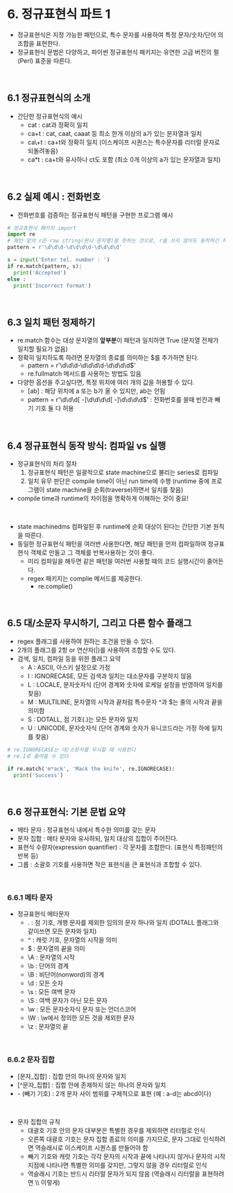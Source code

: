# 6. 정규표현식 파트 1
- 정규표현식은 지정 가능한 패턴으로, 특수 문자를 사용하여 특정 문자/숫자/단어 의 조합을 표현한다.
- 정규표현식 문법은 다양하고, 파이썬 정규표현식 패키지는 유연한 고급 버전의 펄(Perl) 표준을 따른다.
<br>

## 6.1 정규표현식의 소개
- 간단한 정규표현식의 예시
  - cat : cat과 정확히 일치
  - ca+t : cat, caat, caaat 등 최소 한개 이상의 a가 있는 문자열과 일치
  - ca\\+t : ca+t와 정확히 일치 (이스케이프 시퀀스는 특수문자를 리터럴 문자로 되돌려놓음)
  - ca\*t : ca+t와 유사하나 ct도 포함 (최소 0개 이상의 a가 있는 문자열과 일치)
<br>

## 6.2 실제 예시 : 전화번호
- 전화번호를 검증하는 정규표현식 패턴을 구현한 프로그램 예시
```python
# 정규표현식 패키지 import
import re
# 패턴 앞의 r은 raw string(원시 문자열)을 뜻하는 것으로, r을 쓰지 않아도 동작하긴 하지만 코드의 신뢰성을 위해 쓰는 것이 좋다.
pattern = r'\d\d\d-\d\d\d\d-\d\d\d\d'

s = input('Enter tel. number : ')
if re.match(pattern, s):
  print('Accepted')
else :
  print('Incorrect format')
```
<br>

## 6.3 일치 패턴 정제하기
- re.match 함수는 대상 문자열의 **앞부분**이 패턴과 일치하면 True (문자열 전체가 일치할 필요가 없음)
- 정확히 일치하도록 하려면 문자열의 종료를 의미하는 $를 추가하면 된다.
  - pattern = r'\d\d\d-\d\d\d\d-\d\d\d\d$'
  - re.fullmatch 메서드를 사용하는 방법도 있음
- 다양한 옵션을 주고싶다면, 특정 위치에 여러 개의 값을 허용할 수 있다.
  - \[ab] : 해당 위치에 a 또는 b가 올 수 있지만, ab는 안됨
  - pattern = r'\d\d\d\[ -]\d\d\d\d\[ -]\d\d\d\d$' : 전화번호를 쓸때 빈칸과 빼기 기호 둘 다 허용
<br>

## 6.4 정규표현식 동작 방식: 컴파일 vs 실행
- 정규표현식의 처리 절차
  1. 정규표현식 패턴은 일괄적으로 state machine으로 불리는 series로 컴파일
  2. 일치 유무 판단은 compile time이 아닌 run time에 수행 (runtime 중에 프로그램이 state machine을 순회(traverse)하면서 일치를 찾음)
- compile time과 runtime의 차이점을 명확하게 이해하는 것이 중요!
<br>

- state machinedms 컴파일된 후 runtime에 순회 대상이 된다는 간단한 기본 원칙을 따른다.
- 동일한 정규표현식 패턴을 여러번 사용한다면, 해당 패턴을 먼저 컴파일하여 정규표현식 객체로 만들고 그 객체를 반복사용하는 것이 좋다.
  - 미리 컴파일을 해두면 같은 패턴을 여러번 사용할 때의 코드 실행시간이 줄어든다.
  - regex 패키지는 complie 메서드를 제공한다.
    - re.complie()
<br>

## 6.5 대/소문자 무시하기, 그리고 다른 함수 플래그
- regex 플래그를 사용하여 원하는 조건을 만들 수 있다.
- 2개의 플래그를 2항 or 연산자(|)를 사용하여 조합할 수도 있다.
- 검색, 일치, 컴파일 등을 위한 플래그 요약
  - A : ASCII, 아스키 설정으로 가정
  - I : IGNORECASE, 모든 검색과 일치는 대소문자를 구분하지 않음
  - L : LOCALE, 문자숫자식 (단어 경계와 숫자에 로케일 설정을 반영하여 일치를 찾음)
  - M : MULTILINE, 문자열의 시작과 끝처럼 특수문자 ^과 $는 줄의 시작과 끝을 의미함
  - S : DOTALL, 점 기호(.)는 모든 문자와 일치
  - U : UNICODE, 문자숫자식 (단어 경계와 숫자가 유니코드라는 가정 하에 일치를 찾음)
```python
# re.IGNORECASE는 대/소문자를 무시할 때 사용한다
# re.I로 줄여쓸 수 있다

if re.match('m*ack', 'Mack the knife', re.IGNORECASE):
  print('Success')
```
<br>

## 6.6 정규표현식: 기본 문법 요약
- 메타 문자 : 정규표현식 내에서 특수한 의미를 갖는 문자
- 문자 집합 : 메타 문자와 유사하되, 일치 대상의 집합이 주어진다.
- 표현식 수량자(expression quantifier) : 각 문자를 조합한다. (표현식 특정패턴의 반복 등)
- 그룹 : 소괄호 기호를 사용하면 작은 표현식을 큰 표현식과 조합할 수 있다.
<br>

### 6.6.1 메타 문자
- 정규표현식 메타문자
  - . : 점 기호, 개행 문자를 제외한 임의의 문자 하나와 일치 (DOTALL 플래그와 같이쓰면 모든 문자와 일치)
  - ^ : 캐럿 기호, 문자열의 시작을 의미
  - $ : 문자열의 끝을 의미
  - \A : 문자열의 시작
  - \b : 단어의 경계
  - \B : 비단어(nonword)의 경계
  - \d : 모든 숫자
  - \s : 모든 여백 문자 
  - \S : 여백 문자가 아닌 모든 문자
  - \w : 모든 문자숫자식 문자 또는 언더스코어
  - \W : \w에서 정의한 모든 것을 제외한 문자
  - \z : 문자열의 끝
<br>

### 6.6.2 문자 집합
- \[문자_집합] : 집합 안의 하나의 문자와 일치
- \[^문자_집합] : 집합 안에 존재하지 않는 하나의 문자와 일치
- \- (빼기 기호) : 2개 문자 사이 범위를 구체적으로 표현 (예 : a-d는 abcd이다)
<br>

- 문자 집합의 규칙
  - 대괄호 기호 안의 문자 대부분은 특별한 경우를 제외하면 리터럴로 인식
  - 오른쪽 대괄호 기호는 문자 집합 종료의 의미를 가지므로, 문자 그대로 인식하려면 역슬래시로 이스케이프 시퀀스를 만들어야 함
  - 빼기 기호와 캐럿 기호는 각각 문자의 시작과 끝에 나타나지 않거나 문자의 시작지점에 나타나면 특별한 의미를 갖지만, 그렇지 않을 경우 리터럴로 인식
  - 역슬래시 기호는 반드시 리터럴 문자가 되지 않음 (역슬래시 리터럴을 표현하려면 \\\ 이렇게)  




